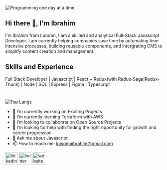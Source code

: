 
![Programming one day at a time.](https://storage.googleapis.com/my-rest-api-2022-kasoma/linkedinWallpaper.jpeg)

## Hi there 👋, I'm  Ibrahim
I'm Ibrahim from London, I am a skilled and analytical Full-Stack Javascript Developer. I am currently helping companies save time by automating time intensive processes, building reusable components, and intergrating CMS to simplify content creation and management.

## Skills and Experience

Full Stack Developer | Javascript | React + Redux(with Redux-Saga|Redux-Thunk) | Node | SQL | Express | Figma | Typescript

#

[![Top Langs](https://github-readme-stats.vercel.app/api/top-langs/?username=akibrahimug&layout=compact)](https://github.com/anuraghazra/github-readme-stats)

- 🔭 I’m currently working on Exciting Projects 
- 🌱 I’m currently learning Terraform with AWS
- 👯 I’m looking to collaborate on Open Source Projects 
- 🤔 I’m looking for help with finding the right opportunity for growth and career progression 
- 💬 Ask me about Javascript 
- 📫 How to reach me: kasomaibrahim@gmail.com 






[<img src='https://cdn.jsdelivr.net/npm/simple-icons@3.0.1/icons/linkedin.svg' alt='linkedin' height='40'>](https://www.linkedin.com/in/kasomaibrahim/)  [<img src='https://cdn.jsdelivr.net/npm/simple-icons@3.0.1/icons/twitter.svg' alt='twitter' height='40'>](https://twitter.com/https://twitter.com/Akibrahimug)  [<img src='https://cdn.jsdelivr.net/npm/simple-icons@3.0.1/icons/icloud.svg' alt='website' height='40'>](https://www.kasomaibrahim.dev/)  

